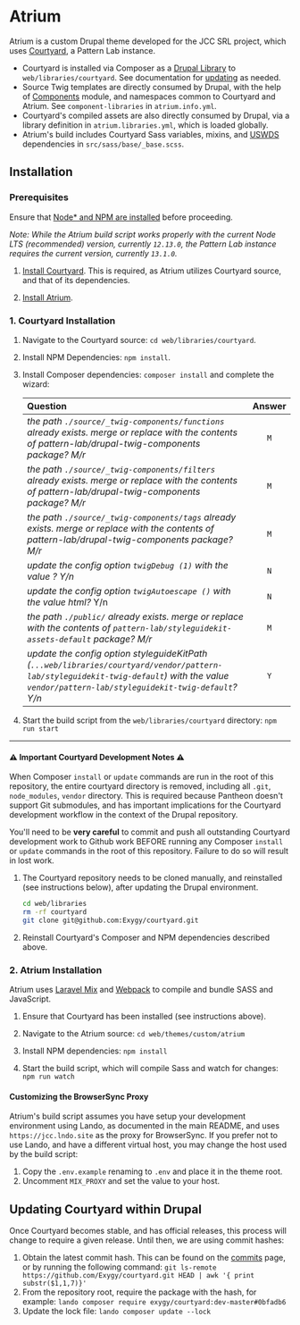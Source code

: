 # Atrium

Atrium is a custom Drupal theme developed for the JCC SRL project, which uses [Courtyard](https://github.com/Exygy/courtyard), a Pattern Lab instance.

- Courtyard is installed via Composer as a [Drupal Library](https://www.drupal.org/docs/8/theming/adding-stylesheets-css-and-javascript-js-to-a-drupal-8-theme) to `web/libraries/courtyard`. See documentation for [updating](#updating-courtyard-within-drupal) as needed.
- Source Twig templates are directly consumed by Drupal, with the help of [Components](https://www.drupal.org/project/components) module, and namespaces common to Courtyard and Atrium. See `component-libraries` in `atrium.info.yml`.
- Courtyard's compiled assets are also directly consumed by Drupal, via a library definition in `atrium.libraries.yml`, which is loaded globally.
- Atrium's build includes Courtyard Sass variables, mixins, and [USWDS](https://github.com/uswds/uswds) dependencies in `src/sass/base/_base.scss`.

## Installation


### Prerequisites

Ensure that [Node* and NPM are installed](https://docs.npmjs.com/downloading-and-installing-node-js-and-npm) before proceeding.

_Note: While the Atrium build script works properly with the current Node LTS (recommended) version, currently `12.13.0`, the Pattern Lab instance requires the current version, currently `13.1.0`._

1. [Install Courtyard](#courtyard-installation). This is required, as Atrium utilizes Courtyard source, and that of its dependencies.

2. [Install Atrium](#atrium-installation).

### 1. Courtyard Installation

1. Navigate to the Courtyard source: `cd web/libraries/courtyard`.

2. Install NPM Dependencies: `npm install`.

3. Install Composer dependencies: `composer install` and complete the wizard:

    | Question | Answer |
    | :------- | :----: |
    | _the path `./source/_twig-components/functions` already exists. merge or replace with the contents of pattern-lab/drupal-twig-components package? M/r_ | `M` |
    | _the path `./source/_twig-components/filters` already exists. merge or replace with the contents of pattern-lab/drupal-twig-components package? M/r_ | `M` |
    | _the path `./source/_twig-components/tags` already exists. merge or replace with the contents of pattern-lab/drupal-twig-components package? M/r_ | `M` |
    | _update the config option `twigDebug (1)` with the value ? Y/n_ | `N` |
    | _update the config option `twigAutoescape ()` with the value html?_ Y/n | `N` |
    | _the path `./public/` already exists. merge or replace with the contents of `pattern-lab/styleguidekit-assets-default` package? M/r_ | `M` |
    | _update the config option styleguideKitPath (`...web/libraries/courtyard/vendor/pattern-lab/styleguidekit-twig-default`) with the value `vendor/pattern-lab/styleguidekit-twig-default`? Y/n_ | `Y` |

4. Start the build script from the `web/libraries/courtyard` directory: `npm run start`

---

#### ⚠️ Important Courtyard Development Notes ⚠️

When Composer `install` or `update` commands are run in the root of this repository, the entire courtyard directory is removed, including all `.git`, `node_modules`, `vendor` directory. This is required because Pantheon doesn't support Git submodules, and has important implications for the Courtyard development workflow in the context of the Drupal repository.

You'll need to be **very careful** to commit and push all outstanding Courtyard development work to Github work BEFORE running any Composer `install` or `update` commands in the root of this repository. Failure to do so will result in lost work.

1. The Courtyard repository needs to be cloned manually, and reinstalled (see instructions below), after updating the Drupal environment.

    ```sh
    cd web/libraries
    rm -rf courtyard
    git clone git@github.com:Exygy/courtyard.git
    ```

2. Reinstall Courtyard's Composer and NPM dependencies described above.

### 2. Atrium Installation

Atrium uses [Laravel Mix](https://laravel-mix.com) and [Webpack](https://webpack.js.org) to compile and bundle SASS and JavaScript.

1. Ensure that Courtyard has been installed (see instructions above).

2. Navigate to the Atrium source: `cd web/themes/custom/atrium`

3. Install NPM dependencies: `npm install`

4. Start the build script, which will compile Sass and watch for changes: `npm run watch`

#### Customizing the BrowserSync Proxy

Atrium's build script assumes you have setup your development environment using Lando, as documented in the main README, and uses `https://jcc.lndo.site` as the proxy for BrowserSync. If you prefer not to use Lando, and have a different virtual host, you may change the host used by the build script:

1. Copy the `.env.example` renaming to `.env` and place it in the theme root.
2. Uncomment `MIX_PROXY` and set the value to your host.

## Updating Courtyard within Drupal

Once Courtyard becomes stable, and has official releases, this process will change to require a given release. Until then, we are using commit hashes:

1. Obtain the latest commit hash. This can be found on the [commits](https://github.com/Exygy/courtyard/commits/master) page, or by running the following command: `git ls-remote https://github.com/Exygy/courtyard.git HEAD | awk '{ print substr($1,1,7)}'`
2. From the repository root, require the package with the hash, for example: `lando composer require exygy/courtyard:dev-master#0bfadb6`
3. Update the lock file: `lando composer update --lock`
